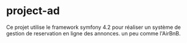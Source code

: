 # project-ad

Ce projet utilise le framework symfony 4.2 pour réaliser un système de gestion de reservation en ligne des annonces.
un peu comme l'AirBnB.
